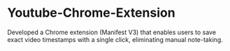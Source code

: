 # Youtube-Chrome-Extension
Developed a Chrome extension (Manifest V3) that enables users to save exact video timestamps with a single click, eliminating manual note-taking.

